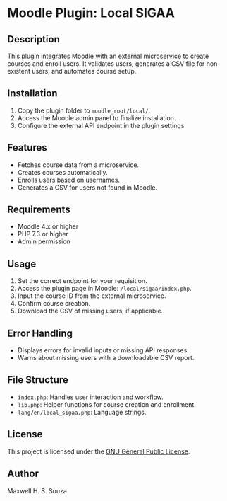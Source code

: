 # Moodle Plugin: Local SIGAA

## Description
This plugin integrates Moodle with an external microservice to create courses and enroll users. It validates users, generates a CSV file for non-existent users, and automates course setup.

## Installation
1. Copy the plugin folder to `moodle_root/local/`.
2. Access the Moodle admin panel to finalize installation.
3. Configure the external API endpoint in the plugin settings.

## Features
- Fetches course data from a microservice.
- Creates courses automatically.
- Enrolls users based on usernames.
- Generates a CSV for users not found in Moodle.

## Requirements
- Moodle 4.x or higher
- PHP 7.3 or higher
- Admin permission

## Usage
1. Set the correct endpoint for your requisition.
2. Access the plugin page in Moodle: `/local/sigaa/index.php`.
3. Input the course ID from the external microservice.
3. Confirm course creation.
4. Download the CSV of missing users, if applicable.

## Error Handling
- Displays errors for invalid inputs or missing API responses.
- Warns about missing users with a downloadable CSV report.

## File Structure
- `index.php`: Handles user interaction and workflow.
- `lib.php`: Helper functions for course creation and enrollment.
- `lang/en/local_sigaa.php`: Language strings.

## License
This project is licensed under the [GNU General Public License](https://www.gnu.org/licenses/gpl-3.0.html).

## Author
Maxwell H. S. Souza
